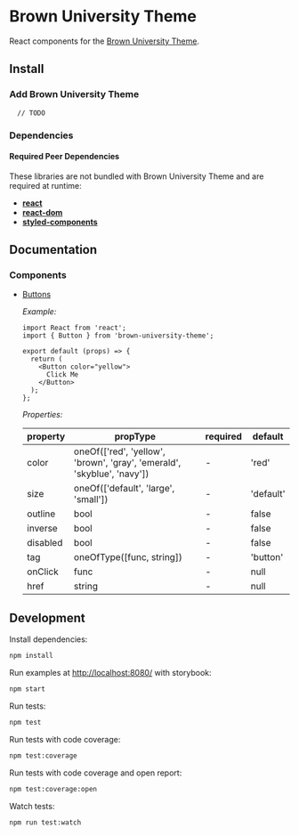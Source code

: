 # Brown University Theme

React components for the [Brown University Theme](https://www.brown.edu/university-communications/digital/university-theme).

## Install

### Add Brown University Theme

```
  // TODO
```

### Dependencies

#### Required Peer Dependencies

These libraries are not bundled with Brown University Theme and are required at runtime:

- [**react**](https://www.npmjs.com/package/react)
- [**react-dom**](https://www.npmjs.com/package/react-dom)
- [**styled-components**](https://www.npmjs.com/package/styled-components)

## Documentation

### Components

- [Buttons](https://www.brown.edu/university-communications/digital/university-theme/formatting/buttons)

  _Example:_

  ```
  import React from 'react';
  import { Button } from 'brown-university-theme';

  export default (props) => {
    return (
      <Button color="yellow">
        Click Me
      </Button>
    );
  };

  ```

  _Properties:_

  | property | propType                                                                | required | default   |
  | -------- | ----------------------------------------------------------------------- | -------- | --------- |
  | color    | oneOf(['red', 'yellow', 'brown', 'gray', 'emerald', 'skyblue', 'navy']) | -        | 'red'     |
  | size     | oneOf(['default', 'large', 'small'])                                    | -        | 'default' |
  | outline  | bool                                                                    | -        | false     |
  | inverse  | bool                                                                    | -        | false     |
  | disabled | bool                                                                    | -        | false     |
  | tag      | oneOfType([func, string])                                               | -        | 'button'  |
  | onClick  | func                                                                    | -        | null      |
  | href     | string                                                                  | -        | null      |

## Development

Install dependencies:

```sh
npm install
```

Run examples at [http://localhost:8080/](http://localhost:8080/) with storybook:

```sh
npm start
```

Run tests:

```sh
npm test
```

Run tests with code coverage:

```sh
npm test:coverage
```

Run tests with code coverage and open report:

```sh
npm test:coverage:open
```

Watch tests:

```sh
npm run test:watch
```
